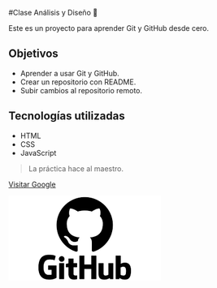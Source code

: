 #Clase Análisis y Diseño 🚀


Este es un proyecto para aprender Git y GitHub desde cero.

## Objetivos
- Aprender a usar Git y GitHub.
- Crear un repositorio con README.
- Subir cambios al repositorio remoto.

## Tecnologías utilizadas
- HTML
- CSS
- JavaScript

> La práctica hace al maestro.

[Visitar Google](https://www.google.com)

![Imagen del proyecto](descarga.png)
